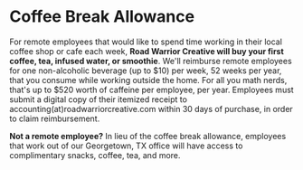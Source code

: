# Coffee Break Allowance

For remote employees that would like to spend time working in their local coffee shop or cafe each week, __Road Warrior Creative will buy your first coffee, tea, infused water, or smoothie__. We'll reimburse remote employees for one non-alcoholic beverage (up to $10) per week, 52 weeks per year, that you consume while working outside the home. For all you math nerds, that's up to $520 worth of caffeine per employee, per year. Employees must submit a digital copy of their itemized receipt to accounting(at)roadwarriorcreative.com within 30 days of purchase, in order to claim reimbursement. 

__Not a remote employee?__ In lieu of the coffee break allowance, employees that work out of our Georgetown, TX office will have access to complimentary snacks, coffee, tea, and more. 
